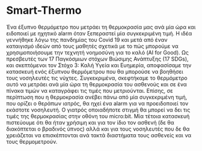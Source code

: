 # Smart-Thermo
Ένα έξυπνο θερμόμετρο που μετράει τη θερμοκρασία μας ανά μία ώρα και ειδοποιεί με ηχητικό alarm όταν ξεπεραστεί μία συγκεκριμένη τιμή.
Η ιδέα γεννήθηκε λόγω της πανδημίας του Covid 19 και μετά από έναν καταιγισμό ιδεών από τους μαθητές σχετικά με το πώς μπορούμε να χρησιμοποιήσουμε την τεχνητή νοημοσύνη για το καλό (AI for Good). Ως πρεσβευτές των 17 Παγκόσμιων στόχων Βιώσιμης Ανάπτυξης (17 SDGs), και σκεπτόμενοι τον Στόχο 3: Καλή Υγεία και Ευημερία, αποφασίσαμε την κατασκευή ενός έξυπνου θερμόμετρου που θα μπορούσε να βοηθήσει τους νοσηλευτές τις νύχτες. Συγκεκριμένα, σκεφτήκαμε το θερμόμετρο αυτό να μετράει ανά μία ώρα τη θερμοκρασία του ασθενούς και σε ένα πίνακα τιμών να καταγράφει τις τιμές που μετριούνται. Επίσης, σε περίπτωση που η θερμοκρασία ανέβει πάνω από μία συγκεκριμένη τιμή, που ορίζει ο θεράπων ιατρός, θα ηχεί ένα alarm για να προειδοποιεί τον εκάστοτε νοσηλευτή. Ο γιατρός οποιαδήποτε στιγμή θα μπορεί να δει τις τιμές της θερμοκρασίας στην οθόνη του micro:bit.
Μία τέτοια κατασκευή πιστεύουμε ότι θα ήταν χρήσιμη και για τον ίδιο τον ασθενή (δε θα διακόπτεται ο βραδινός ύπνος) αλλά και για τους νοσηλευτές που δε θα χρειάζεται να επισκέπτονται ανά τακτά διαστήματα τους ασθενείς και να τους θερμομετρούν.
